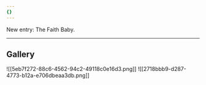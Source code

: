 ```yaml
---
{}
---
```


New entry: The Faith Baby.

---
## Gallery
![[5eb7f272-88c6-4562-94c2-49118c0e16d3.png]]
![[2718bbb9-d287-4773-b12a-e706dbeaa3db.png]]